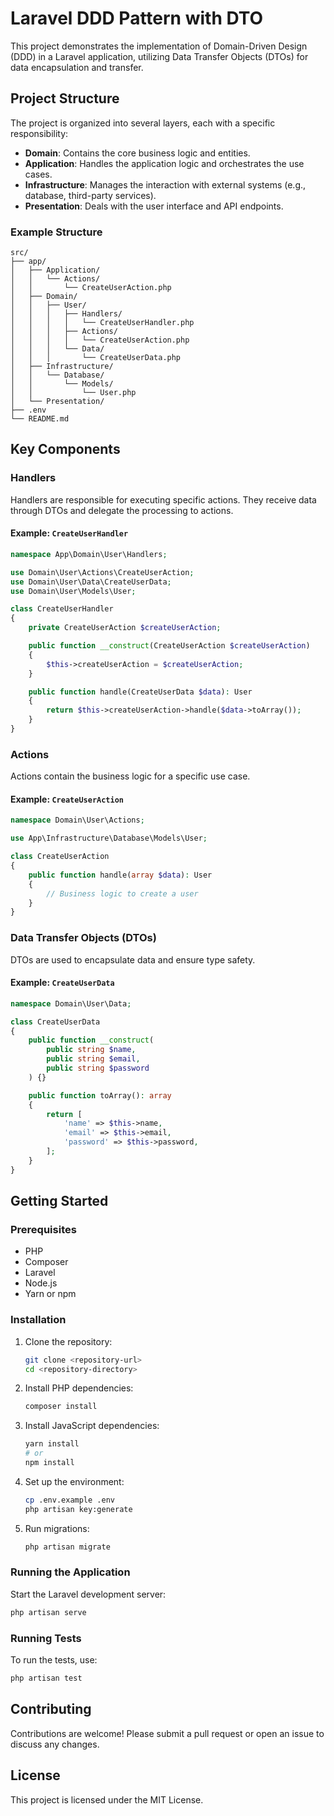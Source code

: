# Laravel DDD Pattern with DTO

This project demonstrates the implementation of Domain-Driven Design (DDD) in a Laravel application, utilizing Data Transfer Objects (DTOs) for data encapsulation and transfer.

## Project Structure

The project is organized into several layers, each with a specific responsibility:

- **Domain**: Contains the core business logic and entities.
- **Application**: Handles the application logic and orchestrates the use cases.
- **Infrastructure**: Manages the interaction with external systems (e.g., database, third-party services).
- **Presentation**: Deals with the user interface and API endpoints.

### Example Structure

```plaintext
src/
├── app/
│   ├── Application/
│   │   └── Actions/
│   │       └── CreateUserAction.php
│   ├── Domain/
│   │   ├── User/
│   │   │   ├── Handlers/
│   │   │   │   └── CreateUserHandler.php
│   │   │   ├── Actions/
│   │   │   │   └── CreateUserAction.php
│   │   │   └── Data/
│   │   │       └── CreateUserData.php
│   ├── Infrastructure/
│   │   └── Database/
│   │       └── Models/
│   │           └── User.php
│   └── Presentation/
├── .env
└── README.md
```

## Key Components

### Handlers

Handlers are responsible for executing specific actions. They receive data through DTOs and delegate the processing to actions.

#### Example: `CreateUserHandler`

```php
namespace App\Domain\User\Handlers;

use Domain\User\Actions\CreateUserAction;
use Domain\User\Data\CreateUserData;
use Domain\User\Models\User;

class CreateUserHandler
{
    private CreateUserAction $createUserAction;

    public function __construct(CreateUserAction $createUserAction)
    {
        $this->createUserAction = $createUserAction;
    }

    public function handle(CreateUserData $data): User
    {
        return $this->createUserAction->handle($data->toArray());
    }
}
```

### Actions

Actions contain the business logic for a specific use case.

#### Example: `CreateUserAction`

```php
namespace Domain\User\Actions;

use App\Infrastructure\Database\Models\User;

class CreateUserAction
{
    public function handle(array $data): User
    {
        // Business logic to create a user
    }
}
```

### Data Transfer Objects (DTOs)

DTOs are used to encapsulate data and ensure type safety.

#### Example: `CreateUserData`

```php
namespace Domain\User\Data;

class CreateUserData
{
    public function __construct(
        public string $name,
        public string $email,
        public string $password
    ) {}

    public function toArray(): array
    {
        return [
            'name' => $this->name,
            'email' => $this->email,
            'password' => $this->password,
        ];
    }
}
```

## Getting Started

### Prerequisites

- PHP
- Composer
- Laravel
- Node.js
- Yarn or npm

### Installation

1. Clone the repository:
    ```sh
    git clone <repository-url>
    cd <repository-directory>
    ```

2. Install PHP dependencies:
    ```sh
    composer install
    ```

3. Install JavaScript dependencies:
    ```sh
    yarn install
    # or
    npm install
    ```

4. Set up the environment:
    ```sh
    cp .env.example .env
    php artisan key:generate
    ```

5. Run migrations:
    ```sh
    php artisan migrate
    ```

### Running the Application

Start the Laravel development server:
```sh
php artisan serve
```

### Running Tests

To run the tests, use:
```sh
php artisan test
```

## Contributing

Contributions are welcome! Please submit a pull request or open an issue to discuss any changes.

## License

This project is licensed under the MIT License.
```
